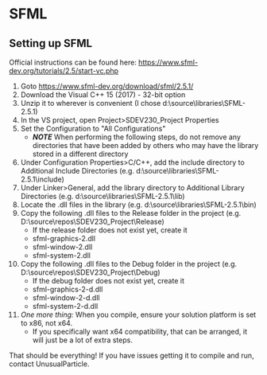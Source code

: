 # SFML

## Setting up SFML

Official instructions can be found here: https://www.sfml-dev.org/tutorials/2.5/start-vc.php

1. Goto https://www.sfml-dev.org/download/sfml/2.5.1/
2. Download the Visual C++ 15 (2017) - 32-bit option
3. Unzip it to wherever is convenient (I chose d:\\source\\libraries\\SFML-2.5.1)
4. In the VS project, open Project>SDEV230_Project Properties
5. Set the Configuration to "All Configurations"
	+ ***NOTE*** When performing the following steps, do not remove any directories that have been added by others who may have the library stored in a different directory
6. Under Configuration Properties>C/C++, add the include directory to Additional Include Directories (e.g. d:\\source\\libraries\\SFML-2.5.1\\include)
7. Under Linker>General, add the library directory to Additional Library Directories (e.g. d:\\source\\libraries\\SFML-2.5.1\\lib)
8. Locate the .dll files in the library (e.g. d:\\source\\libraries\\SFML-2.5.1\\bin)
9. Copy the following .dll files to the Release folder in the project (e.g. D:\\source\\repos\\SDEV230_Project\\Release)
	+ If the release folder does not exist yet, create it
	+ sfml-graphics-2.dll
	+ sfml-window-2.dll
	+ sfml-system-2.dll
9. Copy the following .dll files to the Debug folder in the project (e.g. D:\\source\\repos\\SDEV230_Project\\Debug)
	+ If the debug folder does not exist yet, create it
	+ sfml-graphics-2-d.dll
	+ sfml-window-2-d.dll
	+ sfml-system-2-d.dll
10. *One more thing:* When you compile, ensure your solution platform is set to x86, not x64.
	+ If you specifically want x64 compatibility, that can be arranged, it will just be a lot of extra steps.

That should be everything! If you have issues getting it to compile and run, contact UnusualParticle.